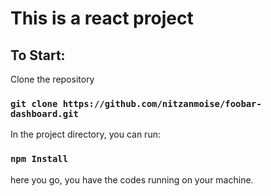 # This is a react project

## To Start:

Clone the repository

### `git clone https://github.com/nitzanmoise/foobar-dashboard.git`

In the project directory, you can run:

### `npm Install`

here you go, you have the codes running on your machine.
